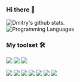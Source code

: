### Hi there 👋

![Dmitry's github stats](https://github-readme-stats.vercel.app/api?username=kruglov-dmitry&count_private=true).  
![Programming Languages](https://github-readme-stats.vercel.app/api/top-langs/?username=kruglov-dmitry)


### My toolset 🛠️

![](https://img.shields.io/badge/Code-Python-informational?style=flat&logo=python&logoColor=white&color=2bbc8a)
![](https://img.shields.io/badge/Code-C++-informational?style=flat&logo=c%2B%2B&logoColor=white&color=2bbc8a)
![](https://img.shields.io/badge/Code-Scala-informational?style=flat&logo=scala&logoColor=white&color=2bbc8a)

![](https://img.shields.io/badge/Tools-Docker-informational?style=flat&logo=docker&logoColor=white&color=2bbc8a)
![](https://img.shields.io/badge/Cloud-AWS-informational?style=flat&logo=amazon-aws&logoColor=white&color=2bbc8a)
![](https://img.shields.io/badge/BigData-Kafka-informational?style=flat&logo=apache-kafka&logoColor=white&color=2bbc8a)
![](https://img.shields.io/badge/BigData-Cassandra-informational?style=flat&logo=apache-cassandra&logoColor=white&color=2bbc8a)
![](https://img.shields.io/badge/BigData-Spark-informational?style=flat&logo=apache-spark&logoColor=white&color=2bbc8a)
![](https://img.shields.io/badge/Tools-Vim-informational?style=flat&logo=vim&logoColor=white&color=2bbc8a)
![](https://img.shields.io/badge/Os-Debian-informational?style=flat&logo=debian&logoColor=white&color=2bbc8a)



<!--
**kruglov-dmitry/kruglov-dmitry** is a ✨ _special_ ✨ repository because its `README.md` (this file) appears on your GitHub profile.

Here are some ideas to get you started:

- 🔭 I’m currently working on ...
- 🌱 I’m currently learning ...
- 👯 I’m looking to collaborate on ...
- 🤔 I’m looking for help with ...
- 💬 Ask me about ...
- 📫 How to reach me: ...
- 😄 Pronouns: ...
- ⚡ Fun fact: ...
-->
